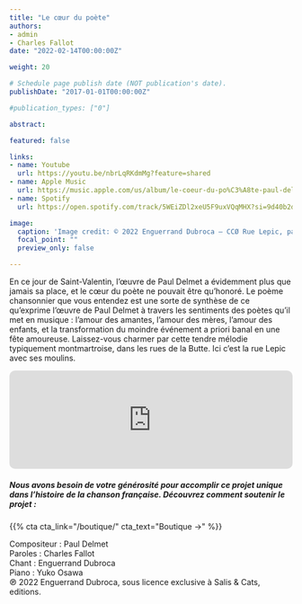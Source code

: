 ```yaml
---
title: "Le cœur du poète"
authors:
- admin
- Charles Fallot
date: "2022-02-14T00:00:00Z"

weight: 20

# Schedule page publish date (NOT publication's date).
publishDate: "2017-01-01T00:00:00Z"

#publication_types: ["0"]

abstract: 

featured: false

links:
- name: Youtube
  url: https://youtu.be/nbrLqRKdmMg?feature=shared
- name: Apple Music
  url: https://music.apple.com/us/album/le-coeur-du-po%C3%A8te-paul-delmet-complete-songs/1606737985?i=1606737991
- name: Spotify
  url: https://open.spotify.com/track/5WEiZDl2xeU5F9uxVQqMHX?si=9d40b2d1580449ec

image:
  caption: 'Image credit: © 2022 Enguerrand Dubroca – CCØ Rue Lepic, par Hippolyte Blancard – Paris Collections / Musée Carnavalet'
  focal_point: ""
  preview_only: false

---
```


En ce jour de Saint-Valentin, l’œuvre de Paul Delmet a évidemment plus que jamais sa place, et le cœur du poète ne pouvait être qu’honoré. Le poème chansonnier que vous entendez est une sorte de synthèse de ce qu’exprime l’œuvre de Paul Delmet à travers les sentiments des poètes qu’il met en musique : l’amour des amantes, l’amour des mères, l’amour des enfants, et la transformation du moindre événement a priori banal en une fête amoureuse. Laissez-vous charmer par cette tendre mélodie typiquement montmartroise, dans les rues de la Butte. Ici c’est la rue Lepic avec ses moulins.


<iframe allow="autoplay *; encrypted-media *; fullscreen *; clipboard-write" frameborder="0" height="175" style="width:100%;max-width:720px;overflow:hidden;border-radius:10px;" sandbox="allow-forms allow-popups allow-same-origin allow-scripts allow-storage-access-by-user-activation allow-top-navigation-by-user-activation" src="https://embed.music.apple.com/us/album/le-coeur-du-po%C3%A8te-paul-delmet-complete-songs/1606737985?i=1606737991"></iframe>

##### Nous avons besoin de votre générosité pour accomplir ce projet unique dans l’histoire de la chanson française. Découvrez comment soutenir le projet :
{{% cta cta_link="/boutique/" cta_text="Boutique →" %}}

<p>Compositeur : Paul Delmet <br>
Paroles : Charles Fallot<br>
Chant : Enguerrand Dubroca<br>
Piano : Yuko Osawa<br>
℗ 2022 Enguerrand Dubroca, sous licence exclusive à Salis & Cats, editions.</p>


